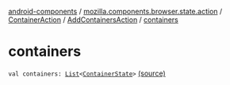 [android-components](../../../index.md) / [mozilla.components.browser.state.action](../../index.md) / [ContainerAction](../index.md) / [AddContainersAction](index.md) / [containers](./containers.md)

# containers

`val containers: `[`List`](https://kotlinlang.org/api/latest/jvm/stdlib/kotlin.collections/-list/index.html)`<`[`ContainerState`](../../../mozilla.components.browser.state.state/-container-state/index.md)`>` [(source)](https://github.com/mozilla-mobile/android-components/blob/master/components/browser/state/src/main/java/mozilla/components/browser/state/action/BrowserAction.kt#L607)